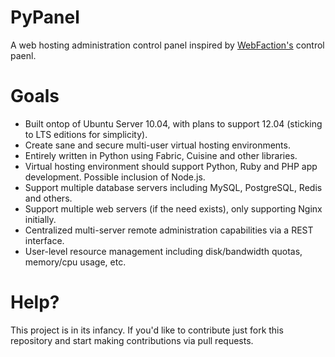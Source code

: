 PyPanel
=======

A web hosting administration control panel inspired by [WebFaction's](http://www.webfaction.net) control paenl.

# Goals

* Built ontop of Ubuntu Server 10.04, with plans to support 12.04 (sticking to LTS editions for simplicity).
* Create sane and secure multi-user virtual hosting environments.
* Entirely written in Python using Fabric, Cuisine and other libraries.
* Virtual hosting environment should support Python, Ruby and PHP app development. Possible inclusion of Node.js.
* Support multiple database servers including MySQL, PostgreSQL, Redis and others.
* Support multiple web servers (if the need exists), only supporting Nginx initially.
* Centralized multi-server remote administration capabilities via a REST interface.
* User-level resource management including disk/bandwidth quotas, memory/cpu usage, etc.

# Help?

This project is in its infancy. If you'd like to contribute just fork this repository and start making contributions via
pull requests.
